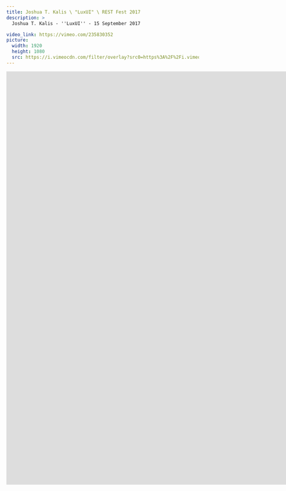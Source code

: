 ```yaml
---
title: Joshua T. Kalis \ "LuxUI" \ REST Fest 2017
description: >
  Joshua T. Kalis - ''LuxUI'' - 15 September 2017

video_link: https://vimeo.com/235830352
picture:
  width: 1920
  height: 1080
  src: https://i.vimeocdn.com/filter/overlay?src0=https%3A%2F%2Fi.vimeocdn.com%2Fvideo%2F659925787_1920x1080.jpg&src1=http%3A%2F%2Ff.vimeocdn.com%2Fp%2Fimages%2Fcrawler_play.png
---
```

<iframe src="https://player.vimeo.com/video/235830352?title=0&byline=0&portrait=0&badge=0&autopause=0&player_id=0" width="1920" height="1080" frameborder="0" title="Joshua T. Kalis \ &quot;LuxUI&quot; \ REST Fest 2017" webkitallowfullscreen mozallowfullscreen allowfullscreen></iframe>